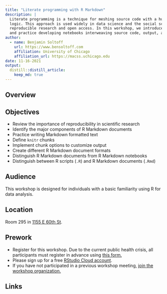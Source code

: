 ```yaml
---
title: "Literate programming with R Markdown"
description: |
  Literate programming is a technique for meshing source code with a human-readable explanation of its
  logic. This approach is used widely in data science and the social sciences to enable
  reproducible research and open access. In this workshop, we introduce the R Markdown document format
  and practice developing notebooks interweaving source code, output, and written text.
author:
  - name: Benjamin Soltoff
    url: https://www.bensoltoff.com
    affiliation: University of Chicago
    affiliation_url: https://macss.uchicago.edu
date: 11-16-2021
output:
  distill::distill_article:
    keep_md: true
---
```




## Overview


## Objectives

- Review the importance of reproducibility in scientific research
- Identify the major components of R Markdown documents
- Practice writing Markdown formatted text
- Define `knitr` chunks
- Implement chunk options to customize output
- Create different R Markdown document formats
- Distinguish R Markdown documents from R Markdown notebooks
- Distinguish between R scripts (`.R`) and R Markdown documents (`.Rmd`)

## Audience

This workshop is designed for individuals with a basic familiarity using R for data analysis.

## Location

Room 295 in [1155 E 60th St](https://goo.gl/maps/7n7wDsd9mjnfRBtR8).

## Prework

- Register for this workshop. Due to the current public health crisis, all participants must register in advance using [this form.](https://forms.gle/emnkcwCRb2jsUadf8)
- Please sign up for a free [RStudio Cloud account](https://rstudio.cloud).
- If you have not participated in a previous workshop meeting, [join the workshop organization.](https://rstudio.cloud/spaces/177434/join?access_code=cGV7c0V8%2Bpr0kFC5NkOX%2FgxNNhIm3PchWX1CjdBf)


## Links


```{.r .distill-force-highlighting-css}
```
